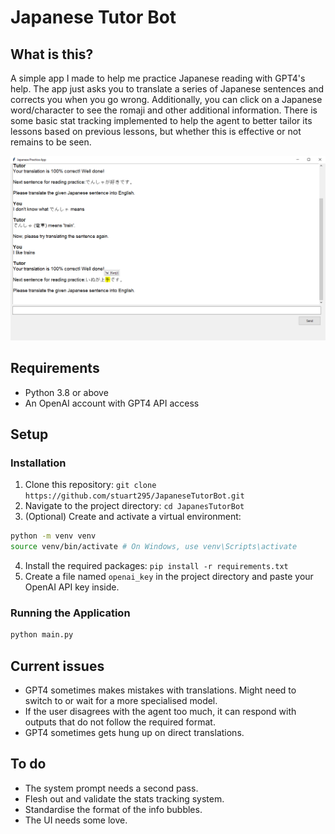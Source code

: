 # Japanese Tutor Bot
## What is this?
A simple app I made to help me practice Japanese reading with GPT4's help. The app just asks you to translate a series of Japanese sentences and corrects you when you go wrong. Additionally, you can click on a Japanese word/character to see the romaji and other additional information. There is some basic stat tracking implemented to help the agent to better tailor its lessons based on previous lessons, but whether this is effective or not remains to be seen.

![Screenshot](/images/screenshot.png)

## Requirements
* Python 3.8 or above
* An OpenAI account with GPT4 API access

## Setup
### Installation
1. Clone this repository: `git clone https://github.com/stuart295/JapaneseTutorBot.git`
2. Navigate to the project directory: `cd JapanesTutorBot`
3. (Optional) Create and activate a virtual environment:
``` bash
python -m venv venv
source venv/bin/activate # On Windows, use venv\Scripts\activate
```
4. Install the required packages: `pip install -r requirements.txt`
5. Create a file named `openai_key` in the project directory and paste your OpenAI API key inside.

### Running the Application
```bash
python main.py
```

## Current issues
* GPT4 sometimes makes mistakes with translations. Might need to switch to or wait for a more specialised model.
* If the user disagrees with the agent too much, it can respond with outputs that do not follow the required format.
* GPT4 sometimes gets hung up on direct translations.

## To do
* The system prompt needs a second pass.
* Flesh out and validate the stats tracking system.
* Standardise the format of the info bubbles. 
* The UI needs some love.